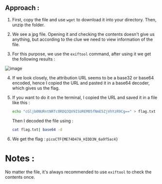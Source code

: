 ## Approach :

1. First, copy the file and use `wget` to download it into your directory. Then, unzip the folder.

2. We see a jpg file. Opening it and checking the contents doesn't give us anything, but according to the clue we need to view information of the file.

3. For this purpose, we use the `exiftool` command, after using it we get the following results :

![image](https://github.com/user-attachments/assets/843461e4-7ad4-4b95-8b70-6ca56e5d4f92)

4. If we look closely, the attribution URL seems to be a base32 or base64 encoded, hence I copied the URL and pasted it in a base64 decoder, which gives us the flag.

5. If you want to do it on the terminal, I copied the URL and saved it in a file like this :

    ```bash
    echo "cGljb0NURntNRTc0RDQ3QV9ISUREM05fNmE5ZjVhYzR9Cg==" > flag.txt
    ```

    Then I decoded the file using :

   ```bash
   cat flag.txt| base64 -d
   ```
   
6. We get the flag :  `picoCTF{ME74D47A_HIDD3N_6a9f5ac4}`


# Notes :
No matter the file, it's always recommended to use `exiftool` to check the contents once.
